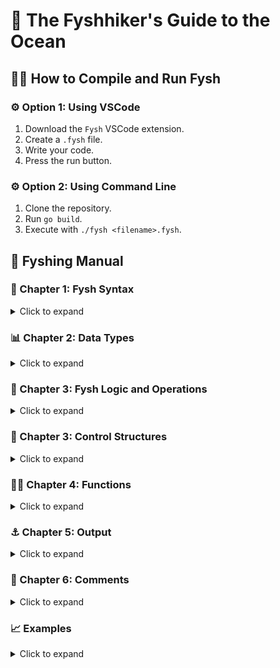 # 🐋 The Fyshhiker's Guide to the Ocean

## 👩‍💻 How to Compile and Run Fysh

### ⚙️ Option 1: Using VSCode
1. Download the `Fysh` VSCode extension.
2. Create a `.fysh` file.
3. Write your code.
4. Press the run button.

### ⚙️ Option 2: Using Command Line
1. Clone the repository.
2. Run `go build`.
3. Execute with `./fysh <filename>.fysh`.

## 🐙 Fyshing Manual

### 🐠 Chapter 1: Fysh Syntax
<details>
  <summary>Click to expand</summary>

#### 🐟 Variables
- Meet Steven, our fishy friend. In Fysh, variables like Steven are declared with `><name>`. Every line of fysh ends with a wave `~`.
```fysh
><Steven> ~
```

- Steven has binary scales. In Fysh, `}` represents `1` and `)` represents `0`. Here, Steven is valued at `0b101`, which is `5` in decimal.
```fysh
><steven> = ><})}> ~ 
```

- Steven doesn’t give a flying fysh about scale direction. `≈` for variable assignment is cool with them too.
```fysh
><steven> ≈ ><}({> ~
```

#### 👁️ Optional Visuals
- Steven is blind. You have the power to bless them with sight, but it's completely optional! You can make them biblically accurate by giving them multiple eyes.
```fysh
><steven> ≈ ><{({°> ~
><steven> ≈ ><{({o> ~
><steven> ≈ ><{({°°> ~
><steven> ≈ ><{({o°> ~
><steven> = ><{({°o°> ~
```

#### ➕ Arithmetic with Variables
- **Summing values:** A school of Fysh's value is the sum of each member. This gives Steven a value of `0b101 = 0b100 + 0b001 = ` (5 = 4 + 1).
```fysh
><steven> ≈ ><{((°> ><(({°> ~
```

- **Subtracting values:** Sometimes fysh are negative and start to swim backwards. This takes away from the school's value. Steven's value is `0b101 = 0b111 - 0b010 ` (5 = 7 - 2).
```fysh
><steven> ≈ ><{{{°> <°)})>< ~  # 0b101 = 0b111 - 0b010
```

- **Multiplying values:** Fysh often get lonely. This loneliness causes fysh to meet new fysh and proliferate. This gives Steven a value of `0b101010 = 0b110 * 0b111`. (42 = 6 * 7)
```fysh
><steven> = ><{{(°> <3 ><{{{°> ~
><steven> ≈ ><{{(°> ♡ ><{{{°> ~
```

- **Dividing values:** Not every fysh story is a happy one. At times, separation is inevitable, and their division breaks their heart. This gives Steven a value of `0b101 = 0b11001 / 0b101`. (5 = 25 / 5)
```fysh
><steven> ≈ ><{{(({°> </3 ><{({°> ~
><steven> ≈ ><{{(({°> 💔 ><{({°> ~
```

- **Using parentheses for complex operations:** Fysh are often abducted and isolated into fyshbowls `( )` for terrestrials' amusment. This makes the fysh sad and gives Steven a value of `0b101 = 0b101 / (0b101 - 0b100)`. (5 = 5 / (5 - 4))
```fysh
><steven> ≈ ><{({°> 💔 ( ><{({°> <°}))>< ) ~
```

#### 🔼🔽 Increment and Decrement
- **Increment:** As life goes on, we learn from our mistakes and improve. Steven’s self help journey allowed them to grow an extra tail, incrementing their value by 1.
```fysh
>><steven> ~
```

- **Decrement:** Sometimes we feel like a fyshup, a failure. And that's ok, it’s a part of being fysh. However for some fysh, this feeling is too much to handle and is internalized. They haven’t received the emotional support they need and have gone on a downward spiral, causing them to feel worthless. They begin to retreat and try to swim away in the opposite direction causing their value to decrement by 1.
```fysh
<steven><< ~
```

#### 🍢 Random Number Generation
**Random Number:** This is a grilled fysh. It generates a random signed 32-bit number that determines the
doneness of the fysh.
```fysh
><####> ~
```
</details>

### 📊 Chapter 2: Data Types

<details>
  <summary>Click to expand</summary>

#### 📏 Integers
- **Integer:** Steven is an integer represented using binary scales. They have scales that are either `1` or `0`. Steven's value is `0b101`, which is `5` in decimal.
```fysh
><steven> ≈ ><{({°> ~
```

#### 📐 Floating Point Numbers
- **Floats:** Steven can also be a float fysh. To seperate the integer and decimal parts, we use a fysh bone `-`. Steven's value is `5.5`.
```fysh
><steven> ≈ ><{({-{({°> ~
```
- **Floats with multiple bones:** Steven can also have multiple bones to seperate each decimal place. Steven's value is `5 + 0.2 + 0.05 = 5.25`.
```fysh
><steven> ≈ ><{({-{(-{({°> ~
```

- **Floats with numbers larger than 9:** If a value in the decimal place is greater than 9, it will occupy an extra decimal place. Steven's value is `15 + 0.15 + 0.005 15.155`.
```fysh
><steven> ≈ ><{{{{-{{{{-{({°> ~
```

#### 📝 Strings
- **Strings:** Steven can also be a string fysh. They speak using bubbles. Steven's value is `"Hello, World!"`.
```fysh
><steven> ≈ 🫧Hello, World!🫧 ~
```

#### 📦 Arrays and Traversal
- **Arrays:** A fysh tank `[ ]` is used create an array. Each item is separated by fysh food -.value is `[0b010, 0b010] = [2, 2]`.
```fysh
><steven> ≈ [><({(°> - ><({(°>] ~
```

- **Accessing Array Elements:** These fysh tanks can be traversed using a fysh tank `[ ]` with a number inside it. Steven returns the element at index 1. Array indexes start at 0.
```fysh
><steven>[><(({°>] ~
```
</details>

### 🧠 Chapter 3: Fysh Logic and Operations

<details>
  <summary>Click to expand</summary>

#### 🤔 Logical Operations
- **`AND (&&)`, `OR (||)`, and `NOT (!!)`**: 
  Steven is experiencing an existential crisis. They're questioning the very fabric of reality.
  - If steven is real `and` they found the truth, they're happy. (Steven && theTruth)
  - Steven is happy if either they're real `or` found the truth.  (Steven || theTruth)
  - But then Steven thought about it and said "hey it would be kinda cool if I wasn't real" and is now only happy if they're `not` real. (!!Steven)
```fysh
><steven> && ><TheTruth> ~
><steven> || ><TheTruth> ~
!! ><steven> ~
```

#### 🔧 Bitwise Operations
- Steven is bored and looking to have their bits rearranged. At Fysh, we're hereto help! We have provided Steven with a variety of tools and bitwise manipulations to satisfy their bit busting needs:
  - `AND (&)`
  - `OR (|)`
  - `XOR (^)`
  - `NOT (!)`
```fysh
><steven> & ><(({°> ~
><steven> | ><(({°> ~
><steven> ^ ><(({°> ~
! ><steven> ~
```
- **Logical shifts:** Steven can also use logical shifts! Steven shifts their bits to the left then right by 1.
  - **Left shift (`<<`):**
  - **Right shift (`>>`):**
```fysh
><steven> << ><(({°> ~
><steven> >> ><(({°> ~
```
#### 🐸 Tadpoles
Tadpoles are Fysh too. They swim towards bigger Fysh (they like the danger) and are represented by `~o` or `o~`. Here, we are checking if Steven is bigger than 5 and less than 7, respectively.

```fysh
><//> Greater/Less than
><steven> o~ ><{({°>
><steven> ~o ><{{{°>

><//> Greater/Less than or equal to (replace ~ with ≈ or =)
><steven> o= ><{({°>
><steven> ≈o ><{{{°>
```
</details>

### 🔄 Chapter 3: Control Structures
<details>
  <summary>Click to expand</summary>

#### 🔁 While Loops
- In the whirlpool of Fysh logic, the while loop, represented by `@` or `🌀`, with the condition stored in either `[ ]` or `( )`. Small fysh define the iterative heart `><>` and `<><`.

Here we repeat the loop while Steve is greater than 5. Steven decrements by 1 each iteration.
```fysh
🌀 [><steven> o~ ><{((°>]
><>
    <steven><< ~
<><

@ (><steven> o~ ><{((°>)
><>
    <steven><< ~
<><
```

#### ❓ Conditional Statements
Conditional statements run based on how each Fysh feels
- **`if` statement:** are happy since they're the condition you're looking for. They feel wanted and loved. They are represented by a happy Fysh

```fysh
><(((^> [><steven> o~ ><{((°>]
><>
    <steven><< ~
<><
```

- **`else` statement:** feel like they're the last resort, an afterthought. This makes them feel unimportant and sad. They are represented by a dead Fysh
```fysh
><(((*>
><>
    ><steven> ≈ ><(((°> ~
<><
```
- **`else if` statement:** are the middle child. They're not the first choice, but they're not the last either. They're represented by both a dead and happy Fysh
```fysh
><(((*> ><(((^> [><steven> ~o ><{((°>]
><>
    >><steven> ~
<><
```
</details>

### 🧑‍🔧 Chapter 4: Functions
<details>
  <summary>Click to expand</summary>

#### ✏️ Defining Functions
To define a function or SUBroutine, use a submarine `>(funcNameHere)` along with any parameters `><param>`. To return a value, use a squid `<~` or `🦑`. 

Here the function is called `submarine` and has 3 parameters. It returns the sum of the 3 parameters.
```fysh
>(submarine) ><param1> ><param2> ><param3>
><>
    <~ ><param1> ><param2> ><param3> ~ 
<><
```

#### 📞 Calling Functions
- To call a subroutine, put the submarine in a Fysh tank along with its arguments. If two or more params are next to each other, separate them with Fysh food `-`.
```fysh
[>(submarine) ><fysh1> - ><fysh2> - ><fysh3>] ~
```
</details>

### ⚓ Chapter 5: Output
<details>
  <summary>Click to expand</summary>

#### ⛓️ Output Value
When we finally reach our destination, we anchor ourselves. Anchors are used to output the value of a Fysh. They are represented by `(+o` or `⚓`

Here we're outputting `0b101` (5).
```fysh
(+o ><{({°> ~
```
</details>

### 💬 Chapter 6: Comments
<details>
  <summary>Click to expand</summary>

#### 🔉 Single-line Comments
Navigator Fysh are used to guide the reader through the code. They are represented by `><//>`.
```fysh
><//> What's cookin' good lookin'?
```

#### 🔊 Multi-line Comments
For longer explanations, multiline comments are used. They are represented by `></*>` and `<*\><`
```fysh
></*>
How to grill a Fysh:
1. Catch a Fysh
2. Grill the Fysh
3. Eat the Fysh
<*/><
```
</details>

### 📈 Examples
<details>
  <summary>Click to expand</summary>

#### ❗Factorial Example
This program calculates the factorial of number. In this case 5. The factorial of 5 is 120.
```fysh
><//> Factorial Example

><number>    ≈ ><{({°> ~ 
><factorial> ≈ ><(({°> ~

🌀 [><number> o~ ><(({°>]
><>
    ><factorial> ≈ ><factorial> ♡ ><number> ~
    <number><< ~
<><
(+o ><factorial> ~
```

Let's break it down:
1. `><number> ≈ ><{({°> ~` - Declare the number to calculate the factorial of. (5 in this case)
2. `><factorial> ≈ ><(({°> ~` - Declare the factorial variable. (1 in this case)
3. `🌀 [><number> o~ ><(({°>]` - While the number is greater than 1, do the following:
   1. `><factorial> ≈ ><factorial> ♡ ><number> ~` - Multiply the factorial by the number.
   2. `<number><< ~` - Decrement the number.
   3. Repeat until the number is 1.
4. `(+o ><factorial> ~` - Output the factorial.
</details>